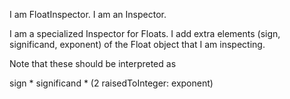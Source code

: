 I am FloatInspector.I am an Inspector.I am a specialized Inspector for Floats.I add extra elements (sign, significand, exponent) of the Float object that I am inspecting.Note that these should be interpreted assign * significand * (2 raisedToInteger: exponent)